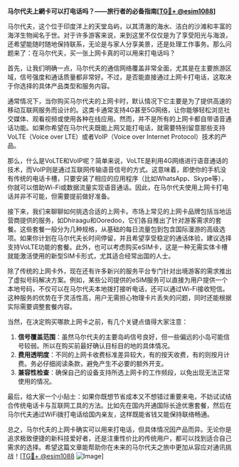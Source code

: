 **马尔代夫上網卡可以打电话吗？——旅行者的必备指南[[TG💪+ @esim1088](https://t.me/s/esim1088)]**

马尔代夫，这个位于印度洋上的天堂岛屿，以其清澈的海水、洁白的沙滩和丰富的海洋生物闻名于世。对于许多游客来说，来到这里不仅仅是为了享受阳光与海浪，还希望能随时随地保持联系，无论是与家人分享美景，还是处理工作事务。那么问题来了：在马尔代夫，买一张上网卡真的可以用来打电话吗？

首先，让我们明确一点，马尔代夫的通信网络覆盖非常全面，尤其是在主要旅游区域，信号强度和通话质量都非常好。不过，是否能直接通过上网卡打电话，这取决于你选择的具体产品类型和服务内容。

通常情况下，当你购买马尔代夫的上网卡时，默认情况下它主要是为了提供高速的移动互联网服务而设计的。这类卡通常支持4G甚至5G网络，让你能够轻松浏览社交媒体、观看视频或使用各种在线应用。然而，并不是所有的上网卡都自带语音通话功能。如果你希望在马尔代夫既能上网又能打电话，就需要特别留意那些支持VoLTE（Voice over LTE）或者VoIP（Voice over Internet Protocol）技术的产品。

那么，什么是VoLTE和VoIP呢？简单来说，VoLTE是利用4G网络进行语音通话的技术，而VoIP则是通过互联网传输语音信号的方式。这意味着，即使你的手机没有传统的电话卡槽，只要安装了相应的应用程序（比如WhatsApp、Skype等），你就可以借助Wi-Fi或数据流量实现语音通话。因此，在马尔代夫使用上网卡打电话并非不可能，但需要提前做好准备。

接下来，我们来聊聊如何挑选合适的上网卡。市场上常见的上网卡品牌包括当地运营商提供的服务，如Dhiraagu和Ooredoo，它们各自推出了针对游客需求的套餐。这些套餐一般分为几种规格，从基础的每日流量包到包含国际漫游的高级选项。如果你计划在马尔代夫长时间停留，并且希望享受稳定的通话体验，建议选择支持VoLTE功能的套餐。此外，也可以考虑购买eSIM卡，这是一种无需实体卡槽就能激活使用的新型SIM卡形式，尤其适合经常出国的人士。

除了传统的上网卡外，现在还有许多新兴的服务平台专门针对出境游客的需求推出了虚拟号码解决方案。例如，某些公司提供的eSIM服务可以直接为用户提供一个本地号码，不仅可以在马尔代夫本地拨打接听电话，还可以通过Wi-Fi接收短信。这种服务的优势在于灵活性高，用户无需担心物理卡片丢失的问题，同时还能根据实际需要调整套餐内容。

当然，在决定购买哪款上网卡之前，有几个关键点值得大家注意：

1. **信号覆盖范围**：虽然马尔代夫的主要岛屿信号良好，但一些偏远的小岛可能信号较弱。所以在购买前最好确认目标目的地的具体情况。
2. **费用透明度**：不同的上网卡收费标准差异较大，有的按天收费，有的则按月计费。务必仔细阅读条款，避免产生不必要的额外开支。
3. **兼容性检查**：确保自己的设备支持所选上网卡的工作频段，以免出现无法正常使用的情况。

最后，给大家一个小贴士：如果你既想节省成本又不想错过重要来电，不妨试试结合传统电话卡与互联网工具的方法。比如先在国内开通国际长途优惠套餐，然后在马尔代夫通过WiFi拨打电话给国内亲友，这样既能省钱又能保持联络畅通。

总之，马尔代夫的上网卡确实可以用来打电话，但具体情况因产品而异。无论你是追求极致便捷的新科技爱好者，还是注重性价比的传统用户，都可以找到适合自己需求的选择。希望这篇文章能帮助你在未来的马尔代夫之旅中更加从容应对通讯挑战！[[TG💪+ @esim1088](https://t.me/s/esim1088) ![Image](https://i.postimg.cc/4NQfJmqS/Snipaste-2025-05-13-00-14-12.png)]